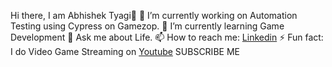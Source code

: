 Hi there, I am Abhishek Tyagi👋
🔭 I’m currently working on Automation Testing using Cypress on Gamezop.
🌱 I’m currently learning Game Development
💬 Ask me about Life.
📫 How to reach me: [Linkedin](https://www.linkedin.com/in/abhishektyagi-qa/)
⚡ Fun fact: I do Video Game Streaming on [Youtube](https://www.youtube.com/@The_Lazy_Gamer) SUBSCRIBE ME
